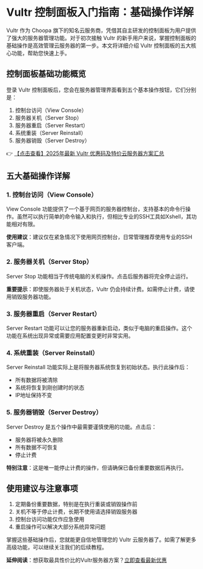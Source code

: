 # Vultr 控制面板入门指南：基础操作详解

Vultr 作为 Choopa 旗下的知名云服务商，凭借其自主研发的控制面板为用户提供了强大的服务器管理功能。对于初次接触 Vultr 的新手用户来说，掌握控制面板的基础操作是高效管理云服务器的第一步。本文将详细介绍 Vultr 控制面板的五大核心功能，帮助您快速上手。

## 控制面板基础功能概览

登录 Vultr 控制面板后，您会在服务器管理界面看到五个基本操作按钮，它们分别是：

1. 控制台访问（View Console）
2. 服务器关机（Server Stop）
3. 服务器重启（Server Restart）
4. 系统重装（Server Reinstall）
5. 服务器销毁（Server Destroy）

👉 [【点击查看】2025年最新 Vultr 优惠码及特价云服务器方案汇总](https://bit.ly/VuLtr)

## 五大基础操作详解

### 1. 控制台访问（View Console）

View Console 功能提供了一个基于网页的服务器控制台，支持基本的命令行操作。虽然可以执行简单的命令输入和执行，但相比专业的SSH工具如Xshell，其功能相对有限。

**使用建议**：建议仅在紧急情况下使用网页控制台，日常管理推荐使用专业的SSH客户端。

### 2. 服务器关机（Server Stop）

Server Stop 功能相当于传统电脑的关机操作。点击后服务器将完全停止运行。

**重要提示**：即使服务器处于关机状态，Vultr 仍会持续计费。如需停止计费，请使用销毁服务器功能。

### 3. 服务器重启（Server Restart）

Server Restart 功能可以让您的服务器重新启动，类似于电脑的重启操作。这个功能在系统出现异常或需要应用配置变更时非常实用。

### 4. 系统重装（Server Reinstall）

Server Reinstall 功能实际上是将服务器系统恢复到初始状态。执行此操作后：

- 所有数据将被清除
- 系统将恢复到刚创建时的状态
- IP地址保持不变

### 5. 服务器销毁（Server Destroy）

Server Destroy 是五个操作中最需要谨慎使用的功能。点击后：

- 服务器将被永久删除
- 所有数据不可恢复
- 停止计费

**特别注意**：这是唯一能停止计费的操作，但请确保已备份重要数据后再执行。

## 使用建议与注意事项

1. 定期备份重要数据，特别是在执行重装或销毁操作前
2. 关机不等于停止计费，长期不使用请选择销毁服务器
3. 控制台访问功能仅作应急使用
4. 重启操作可以解决大部分系统异常问题

掌握这些基础操作后，您就能更自信地管理您的 Vultr 云服务器了。如需了解更多高级功能，可以继续关注我们的后续教程。

**延伸阅读**：想获取最具性价比的Vultr服务器方案？[立即查看最新优惠](https://bit.ly/VuLtr)